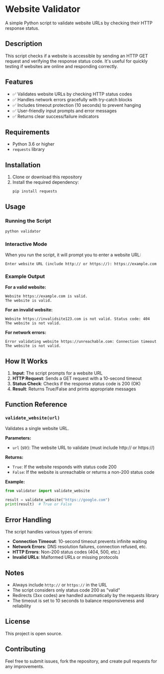 # Website Validator

A simple Python script to validate website URLs by checking their HTTP response status.

## Description

This script checks if a website is accessible by sending an HTTP GET request and verifying the response status code. It's useful for quickly testing if websites are online and responding correctly.

## Features

- ✅ Validates website URLs by checking HTTP status codes
- ✅ Handles network errors gracefully with try-catch blocks
- ✅ Includes timeout protection (10 seconds) to prevent hanging
- ✅ User-friendly input prompts and error messages
- ✅ Returns clear success/failure indicators

## Requirements

- Python 3.6 or higher
- `requests` library

## Installation

1. Clone or download this repository
2. Install the required dependency:
   ```bash
   pip install requests
   ```

## Usage

### Running the Script

```bash
python validator
```

### Interactive Mode

When you run the script, it will prompt you to enter a website URL:

```
Enter website URL (include http:// or https://): https://example.com
```

### Example Output

**For a valid website:**
```
Website https://example.com is valid.
The website is valid.
```

**For an invalid website:**
```
Website https://invalidsite123.com is not valid. Status code: 404
The website is not valid.
```

**For network errors:**
```
Error validating website https://unreachable.com: Connection timeout
The website is not valid.
```

## How It Works

1. **Input**: The script prompts for a website URL
2. **HTTP Request**: Sends a GET request with a 10-second timeout
3. **Status Check**: Checks if the response status code is 200 (OK)
4. **Result**: Returns True/False and prints appropriate messages

## Function Reference

### `validate_website(url)`

Validates a single website URL.

**Parameters:**
- `url` (str): The website URL to validate (must include http:// or https://)

**Returns:**
- `True`: If the website responds with status code 200
- `False`: If the website is unreachable or returns a non-200 status code

**Example:**
```python
from validator import validate_website

result = validate_website("https://google.com")
print(result)  # True or False
```

## Error Handling

The script handles various types of errors:

- **Connection Timeout**: 10-second timeout prevents infinite waiting
- **Network Errors**: DNS resolution failures, connection refused, etc.
- **HTTP Errors**: Non-200 status codes (404, 500, etc.)
- **Invalid URLs**: Malformed URLs or missing protocols

## Notes

- Always include `http://` or `https://` in the URL
- The script considers only status code 200 as "valid"
- Redirects (3xx codes) are handled automatically by the requests library
- The timeout is set to 10 seconds to balance responsiveness and reliability

## License

This project is open source.

## Contributing

Feel free to submit issues, fork the repository, and create pull requests for any improvements.
